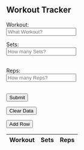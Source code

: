 <html lang="en">
  <head>
    <meta charset="UTF-8">
    <meta http-equiv="X-UA-Compatible" content="IE=edge">
    <meta name="viewport" content="width=device-width, initial-scale=1.0">
    <title>Goals</title>
    <link rel="stylesheet" href="track.css">
  </head>
  <body>
    <main class="table">
      <section class="table_header">
        <h1>Workout Tracker</h1>
      </section>
      <section class="table_body">
<form id="myForm" action="https://lennsflask.duckdns.org/api/user/create" method="post">

  <label for="Workout">Workout:</label><br>
  <input type="text" id="Workout" name="Workout" placeholder="What Workout?"><br>

  <label for="Sets">Sets:</label><br>
  <input type="text" id="Sets" name="Sets" placeholder="How many Sets?"><br><br>

  <label for="Reps">Reps:</label><br>
  <input type="text" id="Reps" name="Reps" placeholder="How many Reps?"><br><br>

  <input type="submit" value="Submit">

<button onclick="clearWorkouts()">Clear Data</button>

<script>
  const form = document.getElementById('myForm');
  form.addEventListener('submit', (event) => {
    event.preventDefault(); // Prevent default form submit behavior
    const formData = new FormData(form);
    const xhr = new XMLHttpRequest();
    xhr.open('POST', form.action);
    xhr.send(formData);
  });

  function clearWorkouts() {
      $("#result").remove();
      $("action_alert").text
        ("All rows deleted")
  }
</script>
</form>
  <button onclick="addRow()">Add Row</button>
<table id = "result">
  <thead>
    <tr>
      <th> Workout </th>
      <th> Sets </th>
      <th> Reps </th>
    </tr>
  </thead>
  <tbody>
  </tbody>
</table>
</section>

  <script>

  function add_row(data) {
    const tr = document.createElement("tr");
    const Workout = document.createElement("th");
    const Reps = document.createElement("th");
    const Sets = document.createElement("th");

    Workout.innerHTML = data.Workout; 
    Sets.innerHTML = data.Sets; 
    Reps.innerHTML = data.Reps;

    tr.appendChild(Workout);
    tr.appendChild(Sets);
    tr.appendChild(Reps);

    resultContainer.appendChild(tr);
  }

  // prepare HTML result container for new output
  const resultContainer = document.getElementById("result");
  // prepare URL's to allow easy switch from deployment and localhost
  const url = "https://lennsflask.duckdns.org/api/user"
  const create_fetch = url + '/create';
  const read_fetch = url + '/';

  read_users();

  function read_users() {
    // prepare fetch options
    const read_options = {
      method: 'GET', // *GET, POST, PUT, DELETE, etc.
      mode: 'cors', // no-cors, *cors, same-origin
      cache: 'default', // *default, no-cache, reload, force-cache, only-if-cached
      credentials: 'omit', // include, *same-origin, omit
      headers: {
        'Content-Type': 'application/json'
      },
    };

    // fetch the data from API
    fetch(read_fetch, read_options)
      .then(response => {
        // check for response errors
        if (response.status !== 200) {
            const errorMsg = 'Database read error: ' + response.status;
            console.log(errorMsg);
            const tr = document.createElement("tr");
            const td = document.createElement("td");
            td.innerHTML = errorMsg;
            tr.appendChild(td);
            resultContainer.appendChild(tr);
            return;
        }
        // valid response will have json data
        response.json().then(data => {
            console.log(data);
            for (let row in data) {
              console.log(data[row]);
              add_row(data[row]);
            }
        })
    })
    // catch fetch errors (ie ACCESS to server blocked)
    .catch(err => {
      console.error(err);
      const tr = document.createElement("tr");
      const td = document.createElement("td");
      td.innerHTML = err;
      tr.appendChild(td);
      resultContainer.appendChild(tr);
    });
  }

    function create_row(){
    //Validate Password (must be 6-20 characters in len)
    //verifyPassword("click");
    const body = {
        Workout: document.getElementById("Workout").value,
        Sets: document.getElementById("Sets").value,
        Reps: document.getElementById("Reps").value,
    };
    const requestOptions = {
        method: 'POST',
        body: JSON.stringify(body),
        headers: {
            "content-type": "application/json",
            'Authorization': 'Bearer my-token',
        },
    };

    // URL for Create API
    // Fetch API call to the database to create a new user
    fetch(create_fetch, requestOptions)
      .then(response => {
        // trap error response from Web API
        if (response.status !== 200) {
          const errorMsg = 'Database create error: ' + response.status;
          console.log(errorMsg);
          const th = document.createElement("th");
          td.innerHTML = errorMsg;
          th.appendChild(th);
          resultContainer.appendChild(th);
          return;
        }
        // response contains valid result
        response.json().then(data => {
            console.log(data);
            //add a table row for the new/created userid
            add_row(data);
        })
    })
  }

  function addRow() {
          // Get the table element
          var table = document.querySelector('table');

          // Create a new row
          var newRow = table.insertRow(-1);

          // Add cells to the new row
          var WorkoutCell = newRow.insertCell(0);
          var SetsCell = newRow.insertCell(1);
          var RepsCell = newRow.insertCell(2);

          // Get the values of the input fields
          var workoutValue = document.getElementById('Workout').value;
          var setsValue = document.getElementById('Sets').value;
          var repsValue = document.getElementById('Reps').value;

          // Set the cell values for the new row
          WorkoutCell.innerHTML = workoutValue;
          SetsCell.innerHTML = setsValue;
          RepsCell.innerHTML = repsValue;
  }

  function deleteAll() {
  const requestOptions = {
    method: 'DELETE',
    headers: { 'Content-Type': 'application/json' },
  };

  fetch('https://lennsflask.duckdns.org/api/user/delete', requestOptions)
    .then(response => response.json())
    .then(data => console.log(data))
    .catch(error => console.log(error));
}

      </script>
  </main>
</body>
</html>


  </section>

  </div>
  </body>
</html>